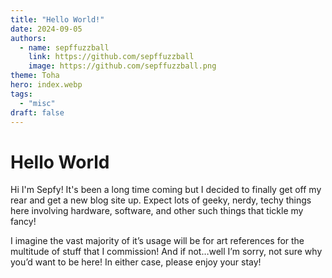 ```yaml
---
title: "Hello World!"
date: 2024-09-05
authors:
  - name: sepffuzzball
    link: https://github.com/sepffuzzball
    image: https://github.com/sepffuzzball.png
theme: Toha
hero: index.webp
tags:
  - "misc"
draft: false
---
```


# Hello World

Hi I'm Sepfy! It's been a long time coming but I decided to finally get off my rear and get a new blog site up. Expect lots of geeky, nerdy, techy things here involving hardware, software, and other such things that tickle my fancy!

I imagine the vast majority of it’s usage will be for art references for the multitude of stuff that I commission! And if not…well I’m sorry, not sure why you’d want to be here! In either case, please enjoy your stay!
